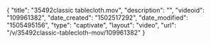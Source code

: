{
    "title": "35492classic tablecloth.mov",
    "description": "",
    "videoid": "109961382",
    "date_created": "1502517292",
    "date_modified": "1505495156",
    "type": "captivate",
    "layout": "video",
    "url": "\/v\/35492classic-tablecloth-mov\/109961382"
}
